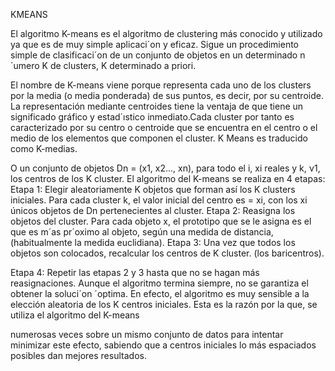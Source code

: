 KMEANS

El algoritmo K-means es el algoritmo de clustering más conocido y utilizado ya que
es de muy simple aplicaci´on y eficaz. Sigue un procedimiento simple de
clasificaci´on de un conjunto de objetos en un determinado n´umero K de clusters, K
determinado a priori.

El nombre de K-means viene porque representa cada uno de los clusters por la
media (o media ponderada) de sus puntos, es decir, por su centroide. La
representación mediante centroides tiene la ventaja de que tiene un significado
gráfico y estad´ıstico inmediato.Cada cluster por tanto es caracterizado por su
centro o centroide que se encuentra en el centro o el medio de los elementos que
componen el cluster. K Means es traducido como K-medias.

O un conjunto de objetos Dn = (x1, x2..., xn), para todo el i, xi reales y k, ν1, los
centros de los K cluster. El algoritmo del K-means se realiza en 4 etapas:
Etapa 1: Elegir aleatoriamente K objetos que forman así los K clusters iniciales.
Para cada cluster k, el valor inicial del centro es = xi, con los xi únicos objetos de Dn
pertenecientes al cluster.
Etapa 2: Reasigna los objetos del cluster. Para cada objeto x, el prototipo que se le
asigna es el que es m´as pr´oximo al objeto, según una medida de distancia,
(habitualmente la medida euclidiana).
Etapa 3: Una vez que todos los objetos son colocados, recalcular los centros de K
cluster. (los baricentros).

Etapa 4: Repetir las etapas 2 y 3 hasta que no se hagan más reasignaciones.
Aunque el algoritmo termina siempre, no se garantiza el obtener la soluci´on
´optima. En efecto, el algoritmo es muy sensible a la elección aleatoria de los K
centros iniciales. Esta es la razón por la que, se utiliza el algoritmo del K-means

numerosas veces sobre un mismo conjunto de datos para intentar minimizar este
efecto, sabiendo que a centros iniciales lo más espaciados posibles dan mejores
resultados.